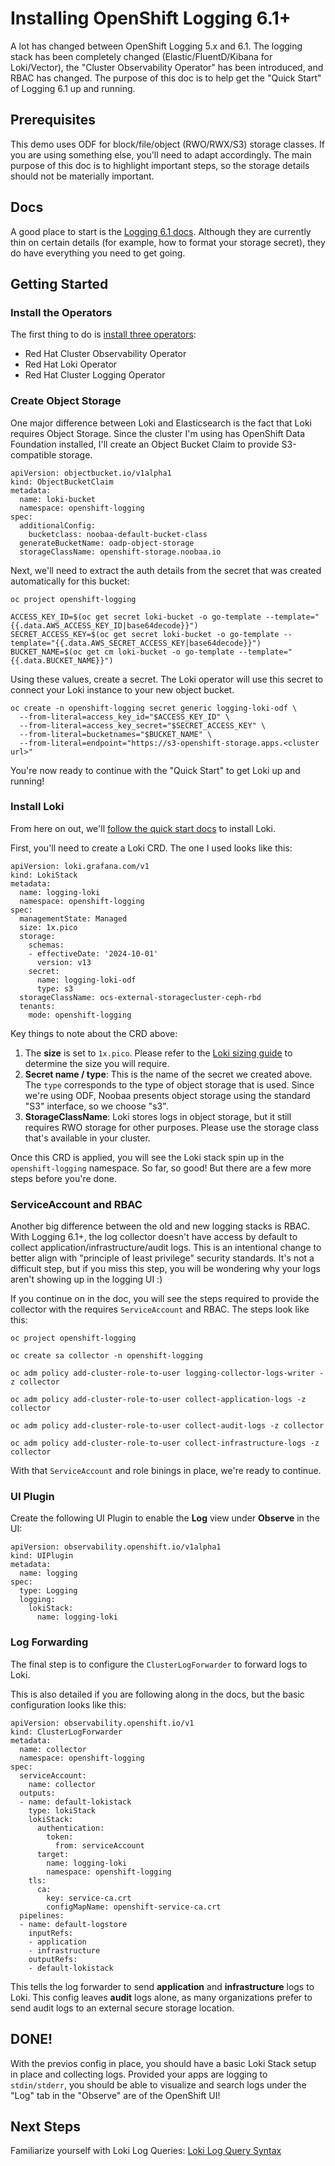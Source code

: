 # Installing OpenShift Logging 6.1+

A lot has changed between OpenShift Logging 5.x and 6.1.  The logging stack has been completely changed (Elastic/FluentD/Kibana for Loki/Vector), the "Cluster Observability Operator" has been introduced, and RBAC has changed.  The purpose of this doc is to help get the "Quick Start" of Logging 6.1 up and running.

## Prerequisites

This demo uses ODF for block/file/object (RWO/RWX/S3) storage classes.  If you are using something else, you'll need to adapt accordingly.  The main purpose of this doc is to highlight important steps, so the storage details should not be materially important.

## Docs

A good place to start is the [Logging 6.1 docs](https://docs.redhat.com/en/documentation/openshift_container_platform/4.17/html/logging/logging-6-1).  Although they are currently thin on certain details (for example, how to format your storage secret), they do have everything you need to get going.

## Getting Started

### Install the Operators

The first thing to do is [install three operators](https://docs.redhat.com/en/documentation/openshift_container_platform/4.17/html/logging/logging-6-1#quick-start-viaq_logging-6x-6.1):

* Red Hat Cluster Observability Operator
* Red Hat Loki Operator
* Red Hat Cluster Logging Operator

### Create Object Storage

One major difference between Loki and Elasticsearch is the fact that Loki requires Object Storage.  Since the cluster I'm using has OpenShift Data Foundation installed, I'll create an Object Bucket Claim to provide S3-compatible storage.

```
apiVersion: objectbucket.io/v1alpha1
kind: ObjectBucketClaim
metadata:
  name: loki-bucket
  namespace: openshift-logging
spec:
  additionalConfig:
    bucketclass: noobaa-default-bucket-class
  generateBucketName: oadp-object-storage
  storageClassName: openshift-storage.noobaa.io
```

Next, we'll need to extract the auth details from the secret that was created automatically for this bucket:

```
oc project openshift-logging

ACCESS_KEY_ID=$(oc get secret loki-bucket -o go-template --template="{{.data.AWS_ACCESS_KEY_ID|base64decode}}")
SECRET_ACCESS_KEY=$(oc get secret loki-bucket -o go-template --template="{{.data.AWS_SECRET_ACCESS_KEY|base64decode}}")
BUCKET_NAME=$(oc get cm loki-bucket -o go-template --template="{{.data.BUCKET_NAME}}")
```

Using these values, create a secret.  The Loki operator will use this secret to connect your Loki instance to your new object bucket.

```
oc create -n openshift-logging secret generic logging-loki-odf \
  --from-literal=access_key_id="$ACCESS_KEY_ID" \
  --from-literal=access_key_secret="$SECRET_ACCESS_KEY" \
  --from-literal=bucketnames="$BUCKET_NAME" \
  --from-literal=endpoint="https://s3-openshift-storage.apps.<cluster url>"
```

You're now ready to continue with the "Quick Start" to get Loki up and running!

### Install Loki

From here on out, we'll [follow the quick start docs](https://docs.redhat.com/en/documentation/openshift_container_platform/4.17/html/logging/logging-6-1#quick-start-viaq_logging-6x-6.1) to install Loki.

First, you'll need to create a Loki CRD.  The one I used looks like this:

```
apiVersion: loki.grafana.com/v1
kind: LokiStack
metadata:
  name: logging-loki
  namespace: openshift-logging
spec:
  managementState: Managed
  size: 1x.pico
  storage:
    schemas:
    - effectiveDate: '2024-10-01'
      version: v13
    secret:
      name: logging-loki-odf
      type: s3
  storageClassName: ocs-external-storagecluster-ceph-rbd
  tenants:
    mode: openshift-logging
```

Key things to note about the CRD above:

1. The **size** is set to `1x.pico`.  Please refer to the [Loki sizing guide](https://docs.redhat.com/en/documentation/openshift_container_platform/4.17/html/logging/logging-6-1#log6x-loki-sizing_log6x-loki-6.1) to determine the size you will require.
2. **Secret name / type**:  This is the name of the secret we created above.  The `type` corresponds to the type of object storage that is used.  Since we're using ODF, Noobaa presents object storage using the standard "S3" interface, so we choose "s3".
3. **StorageClassName**:  Loki stores logs in object storage, but it still requires RWO storage for other purposes.  Please use the storage class that's available in your cluster.

Once this CRD is applied, you will see the Loki stack spin up in the `openshift-logging` namespace.  So far, so good!  But there are a few more steps before you're done.

### ServiceAccount and RBAC

Another big difference between the old and new logging stacks is RBAC.  With Logging 6.1+, the log collector doesn't have access by default to collect application/infrastructure/audit logs.  This is an intentional change to better align with "principle of least privilege" security standards.  It's not a difficult step, but if you miss this step, you will be wondering why your logs aren't showing up in the logging UI :)

If you continue on in the doc, you will see the steps required to provide the collector with the requires `ServiceAccount` and RBAC.  The steps look like this:

```
oc project openshift-logging

oc create sa collector -n openshift-logging

oc adm policy add-cluster-role-to-user logging-collector-logs-writer -z collector

oc adm policy add-cluster-role-to-user collect-application-logs -z collector

oc adm policy add-cluster-role-to-user collect-audit-logs -z collector

oc adm policy add-cluster-role-to-user collect-infrastructure-logs -z collector
```

With that `ServiceAccount` and role binings in place, we're ready to continue.

### UI Plugin

Create the following UI Plugin to enable the **Log** view under **Observe** in the UI:

```
apiVersion: observability.openshift.io/v1alpha1
kind: UIPlugin
metadata:
  name: logging
spec:
  type: Logging
  logging:
    lokiStack:
      name: logging-loki
```

### Log Forwarding

The final step is to configure the `ClusterLogForwarder` to forward logs to Loki.

This is also detailed if you are following along in the docs, but the basic configuration looks like this:


```
apiVersion: observability.openshift.io/v1
kind: ClusterLogForwarder
metadata:
  name: collector
  namespace: openshift-logging
spec:
  serviceAccount:
    name: collector
  outputs:
  - name: default-lokistack
    type: lokiStack
    lokiStack:
      authentication:
        token:
          from: serviceAccount
      target:
        name: logging-loki
        namespace: openshift-logging
    tls:
      ca:
        key: service-ca.crt
        configMapName: openshift-service-ca.crt
  pipelines:
  - name: default-logstore
    inputRefs:
    - application
    - infrastructure
    outputRefs:
    - default-lokistack
```

This tells the log forwarder to send **application** and **infrastructure** logs to Loki.  This config leaves **audit** logs alone, as many organizations prefer to send audit logs to an external secure storage location.

## DONE!

With the previos config in place, you should have a basic Loki Stack setup in place and collecting logs.  Provided your apps are logging to `stdin/stderr`, you should be able to visualize and search logs under the "Log" tab in the "Observe" are of the OpenShift UI!

## Next Steps

Familiarize yourself with Loki Log Queries:
[Loki Log Query Syntax](https://grafana.com/docs/loki/latest/query/log_queries/)